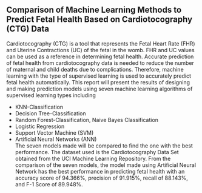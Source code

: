 ## Comparison of Machine Learning Methods to Predict Fetal Health Based on Cardiotocography (CTG) Data

Cardiotocography (CTG) is a tool that represents the Fetal Heart Rate (FHR) and Uterine Contractions (UC) of the fetal in the womb. FHR and UC values can be used as a reference in determining fetal health. Accurate prediction of fetal health from cardiotocography data is needed to reduce the number of maternal and child deaths due to complications. Therefore, machine learning with the type of supervised learning is used to accurately predict fetal health automatically.
This report will present the results of designing and making prediction models using seven machine learning algorithms of supervised learning types including 
 - KNN-Classification 
 - Decision Tree-Classification
 - Random Forest-Classification, Naive Bayes Classification
 - Logistic Regression
 - Support Vector Machine (SVM)
 - Artificial Neural Networks (ANN)
<br> The seven models made will be compared to find the one with the best performance. The dataset used is the Cardiotocography Data Set obtained from the UCI Machine Learning Repository. From the comparison of the seven models, the model made using Artificial Neural Network has the best performance in predicting fetal health with an accuracy score of 94.366%, precision of 91.915%, recall of 88.143%, and F-1 Score of 89.948%.
